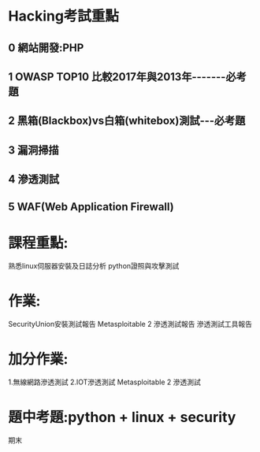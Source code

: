 # Hacking考試重點

## 0 網站開發:PHP

## 1 OWASP TOP10 比較2017年與2013年-------必考題

## 2 黑箱(Blackbox)vs白箱(whitebox)測試---必考題

## 3 漏洞掃描

## 4 滲透測試

## 5 WAF(Web Application Firewall)


# 課程重點:
熟悉linux伺服器安裝及日誌分析
python證照與攻擊測試

# 作業:
SecurityUnion安裝測試報告
Metasploitable 2 滲透測試報告
滲透測試工具報告

# 加分作業:
1.無線網路滲透測試
2.IOT滲透測試
Metasploitable 2 滲透測試

# 題中考題:python + linux + security

期末
